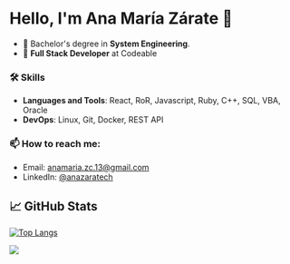 # Hello, I'm Ana María Zárate 👋

- 🔭 Bachelor's degree in **System Engineering**. 
- 🌱 **Full Stack Developer** at Codeable

### 🛠️ Skills 
- **Languages and Tools**:  React, RoR, Javascript, Ruby, C++, SQL, VBA, Oracle
- **DevOps**:   Linux, Git, Docker, REST API

<!--
### 🌱 My latest projects
- [maximousblk/probot-nextjs-starter](https://github.com/maximousblk/probot-nextjs-starter) - Starter template to build GitHub Apps with Probot and NextJS.
- [maximousblk/gh-fire](https://github.com/maximousblk/gh-fire) - 🔥 Save Your Code in an Emergency
- [maximousblk/wave](https://github.com/maximousblk/wave) - Vanity Arweave Wallet Generator
- [maximousblk/dotfiles](https://github.com/maximousblk/dotfiles) - My dotfiles
- [maximousblk/status](https://github.com/maximousblk/status) - 📈 Uptime monitor and status page for Maximous Black, powered by @upptime
-->
### 📫 How to reach me:

- Email: [anamaria.zc.13@gmail.com](mailto:anamaria.zc.13@gmail.com)
- LinkedIn: [@anazaratech](https://www.linkedin.com/in/anazaratech/)

## &#x1f4c8; GitHub Stats

[![Top Langs](https://github-readme-stats.vercel.app/api/top-langs/?username=Anitazc13&layout=compact)](https://github.com/Anitazc13/github-readme-stats)

<img src="https://github-readme-stats.vercel.app/api?username=Anitazc13&count_private=trues&show_icons=true&hide=contribs,prs" /> 
